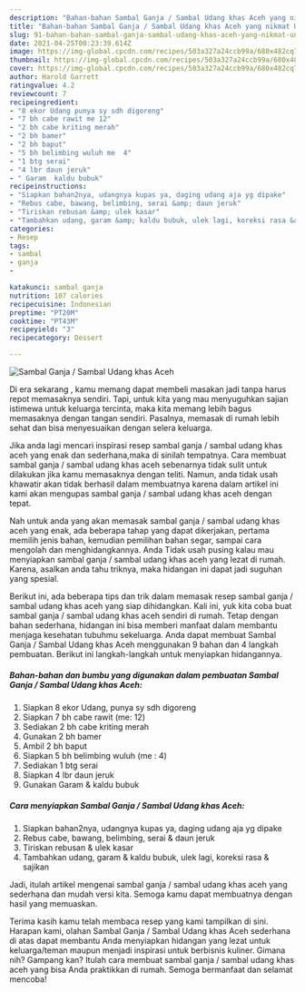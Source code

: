 ```yaml
---
description: "Bahan-bahan Sambal Ganja / Sambal Udang khas Aceh yang nikmat Untuk Jualan"
title: "Bahan-bahan Sambal Ganja / Sambal Udang khas Aceh yang nikmat Untuk Jualan"
slug: 91-bahan-bahan-sambal-ganja-sambal-udang-khas-aceh-yang-nikmat-untuk-jualan
date: 2021-04-25T00:23:39.614Z
image: https://img-global.cpcdn.com/recipes/503a327a24ccb99a/680x482cq70/sambal-ganja-sambal-udang-khas-aceh-foto-resep-utama.jpg
thumbnail: https://img-global.cpcdn.com/recipes/503a327a24ccb99a/680x482cq70/sambal-ganja-sambal-udang-khas-aceh-foto-resep-utama.jpg
cover: https://img-global.cpcdn.com/recipes/503a327a24ccb99a/680x482cq70/sambal-ganja-sambal-udang-khas-aceh-foto-resep-utama.jpg
author: Harold Garrett
ratingvalue: 4.2
reviewcount: 7
recipeingredient:
- "8 ekor Udang punya sy sdh digoreng"
- "7 bh cabe rawit me 12"
- "2 bh cabe kriting merah"
- "2 bh bamer"
- "2 bh baput"
- "5 bh belimbing wuluh me  4"
- "1 btg serai"
- "4 lbr daun jeruk"
- " Garam  kaldu bubuk"
recipeinstructions:
- "Siapkan bahan2nya, udangnya kupas ya, daging udang aja yg dipake"
- "Rebus cabe, bawang, belimbing, serai &amp; daun jeruk"
- "Tiriskan rebusan &amp; ulek kasar"
- "Tambahkan udang, garam &amp; kaldu bubuk, ulek lagi, koreksi rasa &amp; sajikan"
categories:
- Resep
tags:
- sambal
- ganja
- 

katakunci: sambal ganja  
nutrition: 107 calories
recipecuisine: Indonesian
preptime: "PT20M"
cooktime: "PT43M"
recipeyield: "3"
recipecategory: Dessert

---
```



![Sambal Ganja / Sambal Udang khas Aceh](https://img-global.cpcdn.com/recipes/503a327a24ccb99a/680x482cq70/sambal-ganja-sambal-udang-khas-aceh-foto-resep-utama.jpg)

Di era  sekarang , kamu memang dapat membeli masakan jadi tanpa harus repot memasaknya sendiri. Tapi, untuk kita yang mau menyuguhkan sajian istimewa untuk keluarga tercinta, maka kita memang lebih bagus memasaknya dengan tangan sendiri. Pasalnya, memasak di rumah lebih sehat dan bisa menyesuaikan dengan selera keluarga.

Jika anda lagi mencari inspirasi resep sambal ganja / sambal udang khas aceh yang enak dan sederhana,maka di sinilah tempatnya. Cara membuat sambal ganja / sambal udang khas aceh  sebenarnya tidak sulit untuk dilakukan jika kamu memasaknya dengan teliti. Namun, anda tidak usah khawatir akan tidak berhasil dalam membuatnya 
karena dalam artikel ini kami akan mengupas sambal ganja / sambal udang khas aceh dengan tepat.  



Nah untuk anda yang akan memasak sambal ganja / sambal udang khas aceh yang enak, ada beberapa tahap yang dapat dikerjakan, pertama memilih jenis bahan, kemudian pemilihan bahan segar, sampai cara mengolah dan menghidangkannya. Anda Tidak usah pusing kalau mau menyiapkan sambal ganja / sambal udang khas aceh yang lezat di rumah. Karena, asalkan anda  tahu triknya, maka hidangan ini dapat jadi suguhan yang spesial.

Berikut ini, ada beberapa tips dan trik dalam memasak resep sambal ganja / sambal udang khas aceh yang siap dihidangkan. Kali ini, yuk kita coba buat sambal ganja / sambal udang khas aceh sendiri di rumah. Tetap dengan bahan sederhana, hidangan ini bisa memberi manfaat dalam membantu menjaga kesehatan tubuhmu sekeluarga. Anda dapat membuat Sambal Ganja / Sambal Udang khas Aceh menggunakan 9 bahan dan 4 langkah pembuatan. Berikut ini langkah-langkah untuk menyiapkan hidangannya.

<!--inarticleads1-->

##### Bahan-bahan dan bumbu yang digunakan dalam pembuatan Sambal Ganja / Sambal Udang khas Aceh:

1. Siapkan 8 ekor Udang, punya sy sdh digoreng
1. Siapkan 7 bh cabe rawit (me: 12)
1. Sediakan 2 bh cabe kriting merah
1. Gunakan 2 bh bamer
1. Ambil 2 bh baput
1. Siapkan 5 bh belimbing wuluh (me : 4)
1. Sediakan 1 btg serai
1. Siapkan 4 lbr daun jeruk
1. Gunakan  Garam &amp; kaldu bubuk




<!--inarticleads2-->

##### Cara menyiapkan Sambal Ganja / Sambal Udang khas Aceh:

1. Siapkan bahan2nya, udangnya kupas ya, daging udang aja yg dipake
1. Rebus cabe, bawang, belimbing, serai &amp; daun jeruk
1. Tiriskan rebusan &amp; ulek kasar
1. Tambahkan udang, garam &amp; kaldu bubuk, ulek lagi, koreksi rasa &amp; sajikan




Jadi, itulah artikel mengenai  sambal ganja / sambal udang khas aceh  yang sederhana dan mudah versi kita. Semoga kamu dapat membuatnya dengan hasil yang memuaskan. 

Terima kasih kamu telah membaca resep yang kami tampilkan di sini. Harapan kami, olahan  Sambal Ganja / Sambal Udang khas Aceh sederhana di atas dapat membantu Anda menyiapkan hidangan yang lezat untuk keluarga/teman maupun menjadi inspirasi untuk berbisnis kuliner. Gimana nih? Gampang kan? Itulah cara membuat sambal ganja / sambal udang khas aceh yang bisa Anda praktikkan di rumah. Semoga bermanfaat dan selamat mencoba!

